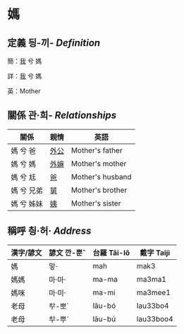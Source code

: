 # 媽
## 定義 딍-끼- _Definition_
簡：[我](member1.md) 兮 媽

詳：[我](member1.md) 兮 媽

英：Mother

## 關係 관·희- _Relationships_

關係 | 親情 | 英語
--- | --- | --- 
媽 兮 爸 | [外公](member13.md) | Mother's father
媽 兮 媽 | [外嫲](member14.md) | Mother's mother
媽 兮 尪 | [爸](member2.md) | Mother's husband
媽 兮 兄弟 | [舅](member16.md) | Mother's brother
媽 兮 姊妹 | [姨](member15.md) | Mother's sister


## 稱呼 칑·허· _Address_

漢字/諺文 | 諺文 깐-뿐ˆ | 台羅 Tâi-lô | 戴字 Taiji
--- | --- | --- | --- 
媽 | 맣· | mah | mak3 
媽媽 | 마·마· | ma-ma | ma3ma1 
媽咪 | 마·미· | ma-mi | ma3mee1 
老母 | ᄅᅷ-뽀ˊ | lāu-bó | lau33bo4 
老母 | ᄅᅷ-뿌ˊ | lāu-bú | lau33boo4 
